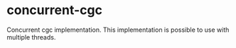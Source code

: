# concurrent-cgc
Concurrent cgc implementation. This implementation is possible to use with multiple threads.
